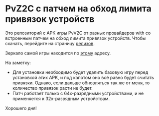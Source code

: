 # PvZ2C с патчем на обход лимита привязок устройств
Это репозиторий с APK игры PvV2C от разных провайдеров with со встроенным патчем на обход лимита привязок устройств. Чтобы скачать, перейдите на страницу [релизов](https://github.com/CyberSteve777/pvz2c_bypass_binding_limit_patch/releases).

Зеркало самой игры находится по [этому](https://github.com/Archiver2c/pvz2c-mirror/releases) адресу.

На заметку: 
- Для установки необходимо будет удалить базовую игру перед установкой этих APK, и под капотом оно всё равно будет считать привязки. Однако, если дальше обновляться так же от меня, то количество привязок расти не будет.
- Патч работает только с 64х-разрядными устройствами, и не применяется к 32х-разрядным устройствам.

Хорошего дня!
